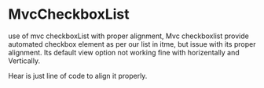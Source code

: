 # MvcCheckboxList
use of mvc checkboxList with proper alignment,
Mvc checkboxlist provide automated checkbox element as per our list in itme, but issue with its proper alignment.
Its default view option not working fine with horizentally and Vertically. 

Hear is just line of code to align it properly.

